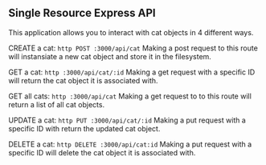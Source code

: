 ## Single Resource Express API

This application allows you to interact with cat objects in 4 different ways. 

CREATE a cat: `http POST :3000/api/cat` Making a post request to this route will instansiate a new cat object and store it in the filesystem. 

GET a cat: `http :3000/api/cat/:id` Making a get request with a specific ID will return the cat object it is associated with.

GET all cats: `http :3000/api/cat` Making a get request to to this route will return a list of all cat objects.

UPDATE a cat: `http PUT :3000/api/cat/:id` Making a put request with a specific ID with return the updated cat object.

DELETE a cat: `http DELETE :3000/api/cat:id` Making a put request with a specific ID will delete the cat object it is associated with. 